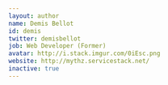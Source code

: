 ```yaml
---
layout: author
name: Demis Bellot
id: demis
twitter: demisbellot
job: Web Developer (Former)
avatar: http://i.stack.imgur.com/0iEsc.png
website: http://mythz.servicestack.net/
inactive: true
---
```

